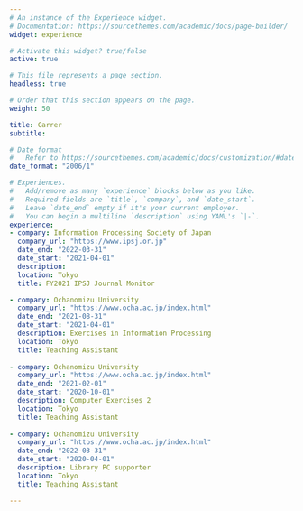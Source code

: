 ```yaml
---
# An instance of the Experience widget.
# Documentation: https://sourcethemes.com/academic/docs/page-builder/
widget: experience

# Activate this widget? true/false
active: true

# This file represents a page section.
headless: true

# Order that this section appears on the page.
weight: 50

title: Carrer
subtitle: 

# Date format
#   Refer to https://sourcethemes.com/academic/docs/customization/#date-format
date_format: "2006/1"

# Experiences.
#   Add/remove as many `experience` blocks below as you like.
#   Required fields are `title`, `company`, and `date_start`.
#   Leave `date_end` empty if it's your current employer.
#   You can begin a multiline `description` using YAML's `|-`.
experience:
- company: Information Processing Society of Japan
  company_url: "https://www.ipsj.or.jp"
  date_end: "2022-03-31"
  date_start: "2021-04-01"
  description: 
  location: Tokyo
  title: FY2021 IPSJ Journal Monitor

- company: Ochanomizu University
  company_url: "https://www.ocha.ac.jp/index.html"
  date_end: "2021-08-31"
  date_start: "2021-04-01"
  description: Exercises in Information Processing
  location: Tokyo
  title: Teaching Assistant
  
- company: Ochanomizu University
  company_url: "https://www.ocha.ac.jp/index.html"
  date_end: "2021-02-01"
  date_start: "2020-10-01"
  description: Computer Exercises 2
  location: Tokyo
  title: Teaching Assistant
  
- company: Ochanomizu University
  company_url: "https://www.ocha.ac.jp/index.html"
  date_end: "2022-03-31"
  date_start: "2020-04-01"
  description: Library PC supporter
  location: Tokyo
  title: Teaching Assistant

---
```

